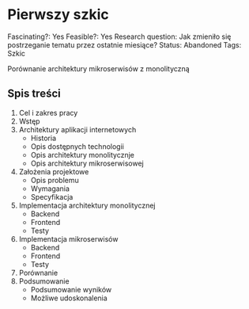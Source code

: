 # Pierwszy szkic

Fascinating?: Yes
Feasible?: Yes
Research question: Jak zmieniło się postrzeganie tematu przez ostatnie miesiące?
Status: Abandoned
Tags: Szkic

Porównanie architektury mikroserwisów z monolityczną

## **Spis treści**

1. Cel i zakres pracy
2. Wstęp
3. Architektury aplikacji internetowych
    - Historia
    - Opis dostępnych technologii
    - Opis architektury monolitycznje
    - Opis architektury mikroserwisowej
4. Założenia projektowe
    - Opis problemu
    - Wymagania
    - Specyfikacja
5. Implementacja architektury monolitycznej
    - Backend
    - Frontend
    - Testy
6. Implementacja mikroserwisów
    - Backend
    - Frontend
    - Testy
7. Porównanie
8. Podsumowanie
    - Podsumowanie wyników
    - Możliwe udoskonalenia